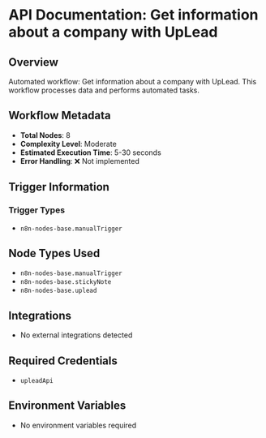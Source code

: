 # API Documentation: Get information about a company with UpLead

## Overview
Automated workflow: Get information about a company with UpLead. This workflow processes data and performs automated tasks.

## Workflow Metadata
- **Total Nodes**: 8
- **Complexity Level**: Moderate
- **Estimated Execution Time**: 5-30 seconds
- **Error Handling**: ❌ Not implemented

## Trigger Information
### Trigger Types
- `n8n-nodes-base.manualTrigger`

## Node Types Used
- `n8n-nodes-base.manualTrigger`
- `n8n-nodes-base.stickyNote`
- `n8n-nodes-base.uplead`

## Integrations
- No external integrations detected

## Required Credentials
- `upleadApi`

## Environment Variables
- No environment variables required
